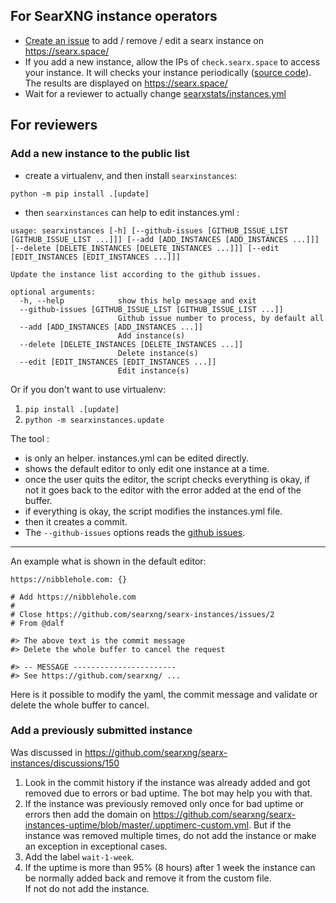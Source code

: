 ## For SearXNG instance operators

* [Create an issue](https://github.com/searxng/searx-instances/issues/new/choose) to add / remove / edit a searx instance on https://searx.space/
* If you add a new instance, allow the IPs of ```check.searx.space``` to access your instance. It will checks your instance periodically ([source code](https://github.com/searxng/searx-space)). The results are displayed on https://searx.space/
* Wait for a reviewer to actually change [searxstats/instances.yml](https://github.com/searxng/searx-instances/blob/master/searxinstances/instances.yml)

## For reviewers

### Add a new instance to the public list

* create a virtualenv, and then install `searxinstances`:

```python -m pip install .[update]```

* then `searxinstances` can help to edit instances.yml :
```
usage: searxinstances [-h] [--github-issues [GITHUB_ISSUE_LIST [GITHUB_ISSUE_LIST ...]]] [--add [ADD_INSTANCES [ADD_INSTANCES ...]]] [--delete [DELETE_INSTANCES [DELETE_INSTANCES ...]]] [--edit [EDIT_INSTANCES [EDIT_INSTANCES ...]]]

Update the instance list according to the github issues.

optional arguments:
  -h, --help            show this help message and exit
  --github-issues [GITHUB_ISSUE_LIST [GITHUB_ISSUE_LIST ...]]
                        Github issue number to process, by default all
  --add [ADD_INSTANCES [ADD_INSTANCES ...]]
                        Add instance(s)
  --delete [DELETE_INSTANCES [DELETE_INSTANCES ...]]
                        Delete instance(s)
  --edit [EDIT_INSTANCES [EDIT_INSTANCES ...]]
                        Edit instance(s)
```

Or if you don't want to use virtualenv:

1. `pip install .[update]`
2. `python -m searxinstances.update`

The tool :
* is only an helper. instances.yml can be edited directly.
* shows the default editor to only edit one instance at a time.
* once the user quits the editor, the script checks everything is okay, if not it goes back to the editor with the error added at the end of the buffer.
* if everything is okay, the script modifies the instances.yml file.
* then it creates a commit.
* The ```--github-issues``` options reads the [github issues](https://github.com/searxng/searx-instances/issues).

---

An example what is shown in the default editor:
```
https://nibblehole.com: {}

# Add https://nibblehole.com
#
# Close https://github.com/searxng/searx-instances/issues/2
# From @dalf

#> The above text is the commit message
#> Delete the whole buffer to cancel the request

#> -- MESSAGE -----------------------
#> See https://github.com/searxng/ ...
```

Here is it possible to modify the yaml, the commit message and validate or delete the whole buffer to cancel.

### Add a previously submitted instance

Was discussed in https://github.com/searxng/searx-instances/discussions/150

1. Look in the commit history if the instance was already added and got removed due to errors or bad uptime.
   The bot may help you with that.
2. If the instance was previously removed only once for bad uptime or errors then add the domain on https://github.com/searxng/searx-instances-uptime/blob/master/.upptimerc-custom.yml.
  But if the instance was removed multiple times, do not add the instance or make an exception in exceptional cases.
3. Add the label `wait-1-week`.
4. If the uptime is more than 95% (8 hours) after 1 week the instance can be normally added back and remove it from the custom file.  
   If not do not add the instance.